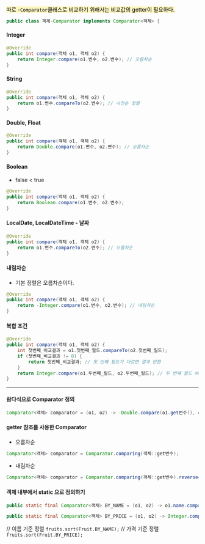 <mark style="background: #FFF3A3A6;">따로 -`Comparator`클래스로 비교하기 위해서는 비교값의 getter이 필요하다.</mark>

```java
public class 객체-Comparator implements Comparator<객체> {
```
#### Integer
```java
@Override
public int compare(객체 o1, 객체 o2) {
    return Integer.compare(o1.변수, o2.변수); // 오름차순
}
```

#### String
```java
@Override
public int compare(객체 o1, 객체 o2) {
    return o1.변수.compareTo(o2.변수); // 사전순 정렬
}
```

#### Double, Float
```java
@Override
public int compare(객체 o1, 객체 o2) {
    return Double.compare(o1.변수, o2.변수); // 오름차순
}
```

#### Boolean
- false < true
```java
@Override
public int compare(객체 o1, 객체 o2) {
    return Boolean.compare(o1.변수, o2.변수);
}
```

#### LocalDate, LocalDateTime - 날짜
```java
@Override
public int compare(객체 o1, 객체 o2) {
    return o1.변수.compareTo(o2.변수); // 오름차순
}
```

#### 내림차순
- 기본 정렬은 오름차순이다.
```java
@Override
public int compare(객체 o1, 객체 o2) {
    return -Integer.compare(o1.변수, o2.변수); // 내림차순
}
```

#### 복합 조건
```java
@Override
public int compare(객체 o1, 객체 o2) {
    int 첫번째_비교결과 = o1.첫번째_필드.compareTo(o2.첫번째_필드);
    if (첫번째_비교결과 != 0) {
        return 첫번째_비교결과; // 첫 번째 필드가 다르면 결과 반환
    }
    return Integer.compare(o1.두번째_필드, o2.두번째_필드); // 두 번째 필드 비교
}
```

---
#### 람다식으로 Comparator 정의
```java
Comparator<객체> comparator = (o1, o2) -> -Double.compare(o1.get변수(), o2.get변수());
```

#### getter 참조를 사용한 Comparator
- 오름차순
```java
Comparator<객체> comparator = Comparator.comparing(객체::get변수);
```
- 내림차순
```java
Comparator<객체> comparator = Comparator.comparing(객체::get변수).reversed();
```

#### 객체 내부에서 static 으로 정의하기
```java
public static final Comparator<객체> BY_NAME = (o1, o2) -> o1.name.compareTo(o2.name); 

public static final Comparator<객체> BY_PRICE = (o1, o2) -> Integer.compare(o1.price, o2.price);
```
// 이름 기준 정렬
`fruits.sort(Fruit.BY_NAME);` 
// 가격 기준 정렬 
`fruits.sort(Fruit.BY_PRICE);`